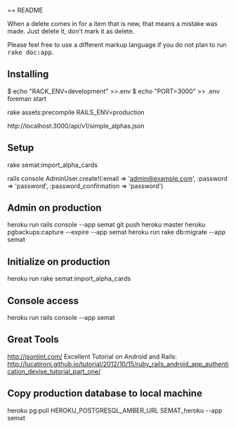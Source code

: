 == README

When a delete comes in for a item that is new, that means a mistake was made. Just delete it, don't mark it as delete.






Please feel free to use a different markup language if you do not plan to run
<tt>rake doc:app</tt>.

## Installing
$ echo "RACK_ENV=development" >>.env
$ echo "PORT=3000" >> .env
foreman start


rake assets:precompile RAILS_ENV=production



 http://localhost:3000/api/v1/simple_alphas.json




## Setup
rake semat:import_alpha_cards

rails console
AdminUser.create!(:email => 'admin@example.com', :password => 'password', :password_confirmation => 'password')


## Admin on production
heroku run rails console --app semat
git push heroku master
heroku pgbackups:capture --expire --app semat
heroku run rake db:migrate --app semat

## Initialize on production
heroku run rake semat:import_alpha_cards

## Console access
heroku run rails console --app semat

## Great Tools
http://jsonlint.com/
Excellent Tutorial on Android and Rails: http://lucatironi.github.io/tutorial/2012/10/15/ruby_rails_android_app_authentication_devise_tutorial_part_one/


## Copy production database to local machine
heroku pg:pull HEROKU_POSTGRESQL_AMBER_URL SEMAT_heroku --app semat

